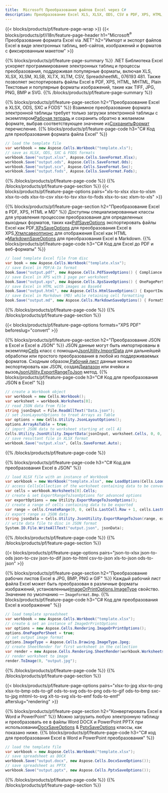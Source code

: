 ```yaml
---
title:  Microsoft Преобразование файлов Excel через C#
description: Преобразование Excel XLS, XLSX, ODS, CSV в PDF, XPS, HTML, JPEG, HTML и многие другие популярные форматы с помощью всего нескольких строк кода C# .
---
```

{{< blocks/products/pf/feature-page-wrap >}}
{{< blocks/products/pf/i18n/feature-page-header h1="Microsoft<sup>&reg;</sup> Преобразование формата Excel via .NET" h2="Импорт и экспорт файлов Excel в виде электронных таблиц, веб-сайтов, изображений и форматов с фиксированным макетом" >}}

{{% blocks/products/pf/feature-page-summary %}}
.NET Библиотека Excel ускоряет программирование электронных таблиц и процессы преобразования, поддерживая популярные форматы, включая XLS, XLSX, XLSM, XLSB, XLTX, XLTM, CSV, SpreadsheetML, 076193 481. Также позволяет экспортировать файлы Excel в PDF, XPS, HTML, MHTML, Plain Текстовые и популярные форматы изображений, такие как TIFF, JPG, PNG, BMP и SVG.
{{% /blocks/products/pf/feature-page-summary %}}

{{% blocks/products/pf/feature-page-section h2="Преобразование Excel в XLSX, ODS, SXC и FODS" %}}
 Взаимное преобразование формата электронной таблицы требует только загрузки электронной таблицы с экземпляром[Рабочая тетрадь](https://reference.aspose.com/cells/net/aspose.cells/workbook) и сохранить обратно в желаемом формате, выбрав соответствующее значение из[СохранитьФормат](https://reference.aspose.com/cells/net/aspose.cells/saveformat) перечисление.
{{% blocks/products/pf/feature-page-code h3="C# Код для преобразования формата файла Excel" %}}

```cs
// load the template file
var workbook = new Aspose.Cells.Workbook("template.xls");
// save as XLSX, ODS, SXC & FODS formats
workbook.Save("output.xlsx", Aspose.Cells.SaveFormat.Xlsx);
workbook.Save("output.ods", Aspose.Cells.SaveFormat.Ods);
workbook.Save("output.scx", Aspose.Cells.SaveFormat.Sxc);
workbook.Save("output.fods", Aspose.Cells.SaveFormat.Fods);
```
{{% /blocks/products/pf/feature-page-code %}}
{{% /blocks/products/pf/feature-page-section %}}
{{< blocks/products/pf/feature-page-options pairs="xls-to-xlsx xlsx-to-xlsm xlsx-to-ods xlsx-to-csv xlsx-to-tsv xlsx-to-fods xlsx-to-sxc xlsm-to-xls" >}}


{{% blocks/products/pf/feature-page-section h2="Преобразование Excel в PDF, XPS, HTML и MD" %}}
 Доступны специализированные классы для управления процессом преобразования для определенных выходных форматов, таких как[PdfSaveOptions](https://reference.aspose.com/cells/net/aspose.cells/pdfsaveoptions) экспортировать файлы Excel как PDF,[XPsSaveOptions](https://reference.aspose.com/cells/net/aspose.cells/xpssaveoptions) для преобразования Excel в XPS,[Хтмлсавеоптионс](https://reference.aspose.com/cells/net/aspose.cells/htmlsaveoptions) для отображения Excel как HTML и[MarkdownSaveOptions](https://reference.aspose.com/cells/net/aspose.cells/markdownsaveoptions) для преобразования Excel в Markdown.
{{% blocks/products/pf/feature-page-code h3="C# Код для Excel до PDF и веб-форматы" %}}

```cs
// load template Excel file from disc
var book = new Aspose.Cells.Workbook("template.xlsx");
// save Excel in PDF/A-1a format
book.Save("output.pdf", new Aspose.Cells.PdfSaveOptions() { Compliance = PdfComplianceVersion.PdfA1a });
// save Excel in XPS with 1 page per worksheet
book.Save("output.xps", new Aspose.Cells.XpsSaveOptions() { OnePagePerSheet = true });
// save Excel in HTML with images as Base64
book.Save("output.html", new Aspose.Cells.HtmlSaveOptions() { ExportImagesAsBase64 = true });
// save Excel in Markdown (MD) while retaining cell formatting
book.Save("output.md", new Aspose.Cells.MarkdownSaveOptions() { FormatStrategy = Cells.CellValueFormatStrategy.CellStyle });
```
{{% /blocks/products/pf/feature-page-code %}}
{{% /blocks/products/pf/feature-page-section %}}

{{< blocks/products/pf/feature-page-options formats="XPS PDF" beforeslug="convert" >}}

{{% blocks/products/pf/feature-page-section h2="Преобразование JSON в Excel и Excel в JSON" %}}
 JSON данные могут быть импортированы в экземпляр[Cells](https://reference.aspose.com/cells/net/aspose.cells/cells) класс с помощью[JsonUtility.ImportData](https://reference.aspose.com/cells/net/aspose.cells.utility/jsonutility/methods/importdata) для дальнейшей обработки или простого преобразования в любой из поддерживаемых форматов. Сходным образом,[Рабочий лист](https://reference.aspose.com/cells/net/aspose.cells/worksheet) данные можно экспортировать как JSON, создав[Диапазон](https://reference.aspose.com/cells/net/aspose.cells/range) или ячейки и вызов[JsonUtility.ExportRangeToJson](https://reference.aspose.com/cells/net/aspose.cells.utility/jsonutility/methods/exportrangetojson) метод.
{{% blocks/products/pf/feature-page-code h3="C# Код для преобразования JSON в Excel" %}}
```cs
// create a Workbook object
var workbook = new Cells.Workbook();
var worksheet = workbook.Worksheets[0];
// read JSON data from file
string jsonInput = File.ReadAllText("Data.json");
// set JsonLayoutOptions to treat Arrays as Table
var options = new Cells.Utility.JsonLayoutOptions();
options.ArrayAsTable = true;
// import JSON data to worksheet starting at cell A1
Cells.Utility.JsonUtility.ImportData(jsonInput, worksheet.Cells, 0, 0, options);
// save resultant file in XLSX format
workbook.Save("output.xlsx", Cells.SaveFormat.Auto); 
```
{{% /blocks/products/pf/feature-page-code %}}

{{% blocks/products/pf/feature-page-code h3="C# Код для преобразования Excel в JSON" %}}
```cs
// load XLSX file with an instance of Workbook
var workbook = new Workbook("template.xlsx", new LoadOptions(Cells.LoadFormat.Auto));
// access CellsCollection of the worksheet containing data to be converted
var cells = workbook.Worksheets[0].Cells;
// create & set ExportRangeToJsonOptions for advanced options
var exportOptions = new Utility.ExportRangeToJsonOptions();
// create a range of cells containing data to be exported
var range = cells.CreateRange(0, 0, cells.LastCell.Row + 1, cells.LastCell.Column + 1);
// export range as JSON data
string jsonData = Cells.Utility.JsonUtility.ExportRangeToJson(range, exportOptions);
// write data file to disc in JSON format
System.IO.File.WriteAllText("output.json", jsonData); 
```
{{% /blocks/products/pf/feature-page-code %}}
{{% /blocks/products/pf/feature-page-section %}}

{{< blocks/products/pf/feature-page-options pairs="json-to-xlsx json-to-ods json-to-csv json-to-dif json-to-html csv-to-json xls-to-json ods-to-json" >}}

{{% blocks/products/pf/feature-page-section h2="Преобразование рабочих листов Excel в JPG, BMP, PNG и GIF" %}}
 Каждый рабочий лист файла Excel может быть преобразован в различные форматы изображений, установленные[ImageOrPrintOptions.ImageType](https://reference.aspose.com/cells/net/aspose.cells.rendering/imageorprintoptions/properties/imagetype) свойство. Значение по умолчанию — `ImageFormat.Bmp`.
{{% blocks/products/pf/feature-page-code h3="C# Код для преобразования Excel в изображение" %}}
```cs
// load template spreadsheet
var workbook = new Aspose.Cells.Workbook("template.xlsx");
// create & set an instance of ImageOrPrintOptions
var options = new Aspose.Cells.Rendering.ImageOrPrintOptions();
options.OnePagePerSheet = true;
// set output image format
options.ImageType = Aspose.Cells.Drawing.ImageType.Jpeg;
// create SheetRender for first worksheet in the collection
var render = new Aspose.Cells.Rendering.SheetRender(workbook.Worksheets[0], options);
// render worksheet to image
render.ToImage(0, "output.jpg");
```
{{% /blocks/products/pf/feature-page-code %}}
{{% /blocks/products/pf/feature-page-section %}}

{{< blocks/products/pf/feature-page-options pairs="xlsx-to-jpg xlsx-to-png xlsx-to-bmp ods-to-gif ods-to-svg ods-to-png ods-to-gif ods-to-bmp sxc-to-jpg mhtml-to-svg xlt-to-svg xls-to-emf fods-to-emf" afterslug="rendering" >}}

{{% blocks/products/pf/feature-page-section h2="Конвертировать Excel в Word и PowerPoint" %}}
 Можно загрузить любую электронную таблицу и преобразовать ее в файлы Word DOCX и PowerPoint PPTX при использовании[DocxSaveOptions](https://reference.aspose.com/cells/net/aspose.cells/docxsaveoptions) & [PptxSaveOptions](https://reference.aspose.com/cells/net/aspose.cells/pptxsaveoptions) классы, как показано ниже.
{{% blocks/products/pf/feature-page-code h3="C# код для преобразования Excel в Word и PowerPoint преобразования" %}}
```cs
// load the template file
var workbook = new Aspose.Cells.Workbook("template.xlsx");
// save spreadsheet as DOCX
workbook.Save("output.docx", new Aspose.Cells.DocxSaveOptions());
// save spreadsheet as PPTX
workbook.Save("output.pptx", new Aspose.Cells.PptxSaveOptions());
```
{{% /blocks/products/pf/feature-page-code %}}
{{% /blocks/products/pf/feature-page-section %}}
